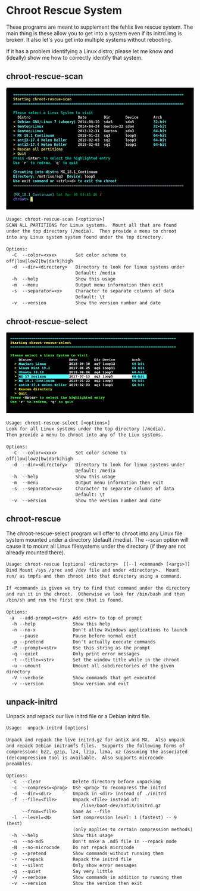 # Chroot Rescue System

These programs are meant to supplement the fehlix live rescue
system.  The main thing is these allow you to get into a system
even if its initrd.img is broken.  It also let's you get into
multiple systems without rebooting.

If it has a problem identifying a Linux distro, please let me
know and (ideally) show me how to correctly identify that system.


## chroot-rescue-scan

![chroot-rescue-scan screenshot](/images/chroot-rescue-scan-02.png)

```
Usage: chroot-rescue-scan [<options>]
SCAN ALL PARTITIONS for Linux systems.  Mount all that are found
under the top directory (/media).  Then provide a menu to chroot
into any Linux system system found under the top directory.

Options:
  -C  --color=<xxx>       Set color scheme to off|low|low2|bw|dark|high
  -d  --dir=<directory>   Directory to look for linux systems under
                          Default: /media
  -h  --help              Show this usage
  -m  --menu              Output menu information then exit
  -s  --separator=<x>     Character to separate columns of data
                          Default: \t
  -v  --version           Show the version number and date
```

## chroot-rescue-select

![chroot-recue-select screenshot](/images/chroot-rescue-select-02.png)

```
Usage: chroot-rescue-select [<options>]
Look for all Linux systems under the top directory (/media).
Then provide a menu to chroot into any of the Liux systems.

Options:
  -C  --color=<xxx>       Set color scheme to off|low|low2|bw|dark|high
  -d  --dir=<directory>   Directory to look for linux systems under
                          Default: /media
  -h  --help              Show this usage
  -m  --menu              Output menu information then exit
  -s  --separator=<x>     Character to separate columns of data
                          Default: \t
  -v  --version           Show the version number and date
```

## chroot-rescue

The chroot-rescue-select program will offer to chroot into any
Linux file system mounted under a directory (default /media).
The --scan option will cause it to mount all Linux filesystems
under the directory (if they are not already mounted there).

```
Usage: chroot-rescue [options] <directory>  [[--] <command> [<args>]]
Bind Mount /sys /proc and /dev file and under <directory>.  Mount
run/ as tmpfs and then chroot into that directory using a command.

If <command> is given we try to find that command under the directory
and run it in the chroot.  Otherwise we look for /bin/bash and then
/bin/sh and run the first one that is found.

Options:
 -a  --add-prompt=<str>  Add <str> to top of prompt
  -h --help              Show this help
  -n --no-x              Don't allow Xwindows applications to launch
     --pause             Pause before normal exit
  -p --pretend           Don't actually execute commands
  -P --prompt=<str>      Use this string as the prompt
  -q --quiet             Only print error messages
  -t --title=<str>       Set the window title while in the chroot
  -u --umount            Umount all subdirectories of the given directory
  -V --verbose           Show commands that get executed
  -v --version           Show version and exit

```

## unpack-initrd

Unpack and repack our live initrd file or a Debian initrd file.

```
Usage:  unpack-initrd [options]

Unpack and repack the live initrd.gz for antiX and MX.  Also unpack
and repack Debian initramfs files.  Supports the following forms of
compression: bz2, gzip, lz4, lzip, lzma, xz (assuming the associated
(de)compression tool is available.  Also supports microcode
preambles.

Options:
  -C  --clear            Delete directory before unpacking
  -c  --compress=<prog>  Use <prog> to recompress the initrd
  -d  --dir=<dir>        Unpack in <dir> instead of ./initrd
  -f  --file=<file>      Unpack <file> instead of:
                            /live/boot-dev/antiX/initrd.gz
      --from=<file>      Same as --file
  -l  --level=<N>        Set compression level: 1 (fastest) -- 9 (best)
                         (only applies to certain compression methods)
  -h  --help             Show this usage
  -n  --no-md5           Don't make a .md5 file in --repack mode
  -N  --no-microcode     Do not repack microcode
  -p  --pretend          Show commands without running them
  -r  --repack           Repack the initrd file
  -s  --silent           Only show error messages
  -q  --quiet            Say very little
  -V  --verbose          Show commands in addition to running them
  -v  --version          Show the version then exit
```
